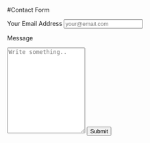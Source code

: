 #Contact Form
 <form id="contact_form">
   <label for="fname">Your Email Address</label>
   <input type="text" id="email" name="emailAddress" placeholder="your@email.com">

   <label for="message">Message</label>
   <textarea id="message" name="message" placeholder="Write something.." style="height:200px"></textarea>

   <input type="submit" value="Submit">
 </form>
